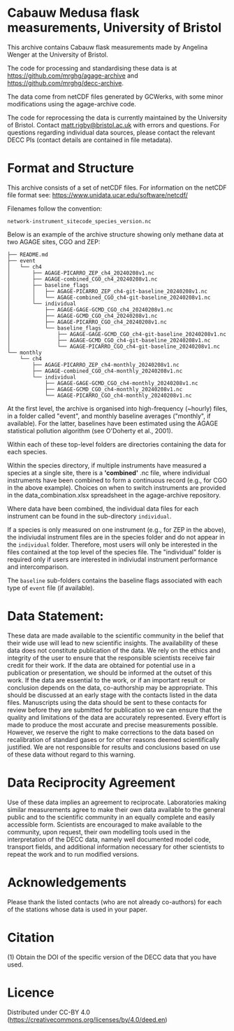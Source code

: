 #  Cabauw Medusa flask measurements, University of Bristol

This archive contains Cabauw flask measurements made by Angelina Wenger at the University of Bristol. 

The code for processing and standardising these data is at https://github.com/mrghg/agage-archive and https://github.com/mrghg/decc-archive. 

The data come from netCDF files generated by GCWerks, with some minor modifications using the agage-archive code.

The code for reprocessing the data is currently maintained by the University of Bristol. Contact matt.rigby@bristol.ac.uk with errors and questions. For questions regarding individual data sources, please contact the relevant DECC PIs (contact details are contained in file metadata).

# Format and Structure

This archive consists of a set of netCDF files. For information on the netCDF file format see: https://www.unidata.ucar.edu/software/netcdf/

Filenames follow the convention:

```network-instrument_sitecode_species_version.nc```

Below is an example of the archive structure showing only methane data at two AGAGE sites, CGO and ZEP:

```
├── README.md
├── event
│   └── ch4
│       ├── AGAGE-PICARRO_ZEP_ch4_20240208v1.nc
│       ├── AGAGE-combined_CGO_ch4_20240208v1.nc
│       ├── baseline_flags
│       │   ├── AGAGE-PICARRO_ZEP_ch4-git-baseline_20240208v1.nc
│       │   └── AGAGE-combined_CGO_ch4-git-baseline_20240208v1.nc
│       └── individual
│           ├── AGAGE-GAGE-GCMD_CGO_ch4_20240208v1.nc
│           ├── AGAGE-GCMD_CGO_ch4_20240208v1.nc
│           ├── AGAGE-PICARRO_CGO_ch4_20240208v1.nc
│           └── baseline_flags
│               ├── AGAGE-GAGE-GCMD_CGO_ch4-git-baseline_20240208v1.nc
│               ├── AGAGE-GCMD_CGO_ch4-git-baseline_20240208v1.nc
│               └── AGAGE-PICARRO_CGO_ch4-git-baseline_20240208v1.nc
└── monthly
    └── ch4
        ├── AGAGE-PICARRO_ZEP_ch4-monthly_20240208v1.nc
        ├── AGAGE-combined_CGO_ch4-monthly_20240208v1.nc
        └── individual
            ├── AGAGE-GAGE-GCMD_CGO_ch4-monthly_20240208v1.nc
            ├── AGAGE-GCMD_CGO_ch4-monthly_20240208v1.nc
            └── AGAGE-PICARRO_CGO_ch4-monthly_20240208v1.nc
```

At the first level, the archive is organised into high-frequency (~hourly) files, in a folder called "event", and monthly baseline averages ("monthly", if available). For the latter, baselines have been estimated using the AGAGE statistical pollution algorithm (see O'Doherty et al., 2001).

Within each of these top-level folders are directories containing the data for each species.

Within the species directory, if multiple instruments have measured a species at a single site, there is a **'combined'** .nc file, where individual instruments have been combined to form a continuous record (e.g., for CGO in the above example). Choices on when to switch instruments are provided in the data_combination.xlsx spreadsheet in the agage-archive repository.

Where data have been combined, the individual data files for each instrument can be found in the sub-directory ```individual```.

If a species is only measured on one instrument (e.g., for ZEP in the above), the indiviudal instrument files are in the species folder and do not appear in the ```individual``` folder. Therefore, most users will only be interested in the files contained at the top level of the species file. The "individual" folder is required only if users are interested in indiviudal instrument performance and intercomparison.

The ```baseline``` sub-folders contains the baseline flags associated with each type of ```event``` file (if available).

# Data Statement:

These data are made available to the scientific community in the belief that their wide use will lead to new scientific insights. The availability of these data does not constitute publication of the data. We rely on the ethics and integrity of the user to ensure that the responsible scientists receive fair credit for their work. If the data are obtained for potential use in a publication or presentation, we should be informed at the outset of this work. If the data are essential to the work, or if an important result or conclusion depends on the data, co-authorship may be appropriate. This should be discussed at an early stage with the contacts listed in the data files. Manuscripts using the data should be sent to these contacts for review before they are submitted for publication so we can ensure that the quality and limitations of the data are accurately represented. Every effort is made to produce the most accurate and precise measurements possible. However, we reserve the right to make corrections to the data based on recalibration of standard gases or for other reasons deemed scientifically justified. We are not responsible for results and conclusions based on use of these data without regard to this warning.

# Data Reciprocity Agreement

Use of these data implies an agreement to reciprocate. Laboratories making similar measurements agree to make their own data available to the general public and to the scientific community in an equally complete and easily accessible form. Scientists  are encouraged to make available to the community, upon request, their own modelling tools used in the interpretation of the DECC data, namely well documented model code, transport fields, and additional information necessary for other scientists to repeat the work and to run modified versions.

# Acknowledgements

Please thank the listed contacts (who are not already co-authors) for each of the stations whose data is used in your paper.

# Citation
 
(1) Obtain the DOI of the specific version of the DECC data that you have used.

# Licence

Distributed under CC-BY 4.0 (https://creativecommons.org/licenses/by/4.0/deed.en)
